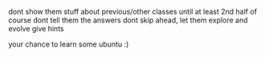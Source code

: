 dont show them stuff about previous/other classes until at least 2nd half of course
dont tell them the answers
dont skip ahead, let them explore and evolve
give hints

your chance to learn some ubuntu :)